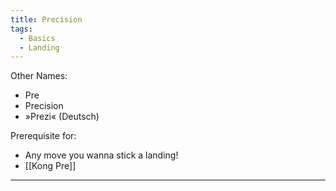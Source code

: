```yaml
---
title: Precision
tags:
  - Basics
  - Landing
---
```

Other Names:
* Pre
* Precision
* »Prezi« (Deutsch)

Prerequisite for: 
* Any move you wanna stick a landing! 
* [[Kong Pre]]


---